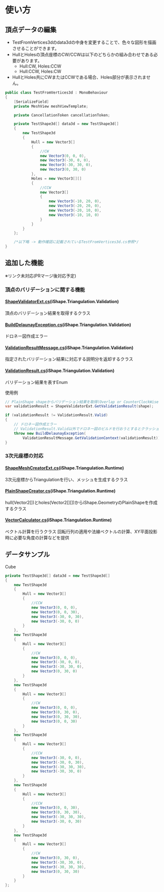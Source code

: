 # 使い方
## 頂点データの編集
- TestFromVertices3dのdata3dの中身を変更することで、色々な図形を描画させることができます。
- HullとHolesの頂点座標のCW/CCWは以下のどちらかの組み合わせである必要があります。
    - Hull:CW, Holes:CCW
    - Hull:CCW, Holes:CW 
- HullとHoles共にCWまたはCCWである場合、Holes部分が表示されません。

```csharp
public class TestFromVertices3d : MonoBehaviour
{
    [SerializeField]
    private MeshView meshViewTemplate;

    private CancellationToken cancellationToken;

    private TestShape3d[] data3d = new TestShape3d[]
    {
        new TestShape3d
        {
            Hull = new Vector3[]
            {
                //CW
                new Vector3(0, 0, 0),
                new Vector3(-30, 0, 0),
                new Vector3(-30, 30, 0),
                new Vector3(0, 30, 0)
            },
            Holes = new Vector3[][]
            {
                //CCW
                new Vector3[]
                {
                    new Vector3(-10, 20, 0),
                    new Vector3(-20, 20, 0),
                    new Vector3(-20, 10, 0),
                    new Vector3(-10, 10, 0)
                }
            }
        }
    };

    /*以下略 -> 動作確認に記載されているTestFromVertices3d.cs参照*/
}
```

## 追加した機能
※リンク未対応(PRマージ後対応予定)
### 頂点のバリデーションに関する機能
#### [ShapeValidatorExt.cs](https://www.google.com/)(iShape.Triangulation.Validation)
頂点のバリデーション結果を取得するクラス
#### [BuildDelaunayException.cs](https://www.google.com/)(iShape.Triangulation.Validation)
ドロネー図作成エラー
#### [ValidationResultMessage.cs](https://www.google.com/)(iShape.Triangulation.Validation)
指定されたバリデーション結果に対応する説明分を返却するクラス
#### [ValidationResult.cs](https://www.google.com/)(iShape.Triangulation.Validation)
バリデーション結果を表すEnum

使用例
```csharp
// PlainShape shapeからバリデーション結果を取得(Overlap or CounterClockWise or Valid)
var validationResult = ShapeValidatorExt.GetValidationResult(shape);

if (validationResult != ValidationResult.Valid)
{
    // ドロネー図作成エラー
    // ValidationResult.Valid以外でドロネー図のビルドを行おうとするとクラッシュする
    throw new BuildDelaunayException(
        ValidationResultMessage.GetValidationContext(validationResult));
}
```
### 3次元座標の対応
#### [ShapeMeshCreatorExt.cs](https://www.google.com/)(iShape.Triangulation.Runtime)
3次元座標からTriangulationを行い、メッシュを生成するクラス
#### [PlainShapeCreator.cs](https://www.google.com/)(iShape.Triangulation.Runtime)
hull(Vector2[])とholes(Vector2[][])からiShape.GeometryのPlainShapeを作成するクラス
#### [VectorCalculator.cs](https://www.google.com/)(iShape.Triangulation.Runtime)
ベクトル計算を行うクラス
回転行列の適用や法線ベクトルの計算、XY平面投影時に必要な角度の計算などを提供

## データサンプル
Cube
```csharp
private TestShape3d[] data3d = new TestShape3d[]
{
    new TestShape3d
    {
        Hull = new Vector3[]
        {
            //CCW
            new Vector3(0, 0, 0),
            new Vector3(0, 0, 30),
            new Vector3(-30, 0, 30),
            new Vector3(-30, 0, 0)
        }
    },
    new TestShape3d
    {
        Hull = new Vector3[]
        {
            //CW
            new Vector3(0, 0, 0),
            new Vector3(-30, 0, 0),
            new Vector3(-30, 30, 0),
            new Vector3(0, 30, 0)
        }
    },
    new TestShape3d
    {
        Hull = new Vector3[]
        {
            //CW
            new Vector3(0, 0, 0),
            new Vector3(0, 30, 0),
            new Vector3(0, 30, 30),
            new Vector3(0, 0, 30)
        }
    },
    new TestShape3d
    {
        Hull = new Vector3[]
        {
            //CCW
            new Vector3(-30, 0, 0),
            new Vector3(-30, 0, 30),
            new Vector3(-30, 30, 30),
            new Vector3(-30, 30, 0)
        }
    },
    new TestShape3d
    {
        Hull = new Vector3[]
        {
            //CCW
            new Vector3(0, 0, 30),
            new Vector3(0, 30, 30),
            new Vector3(-30, 30, 30),
            new Vector3(-30, 0, 30)
        }
    },
    new TestShape3d
    {
        Hull = new Vector3[]
        {
            //CW
            new Vector3(0, 30, 0),
            new Vector3(-30, 30, 0),
            new Vector3(-30, 30, 30),
            new Vector3(0, 30, 30)
        }
    }
};
```